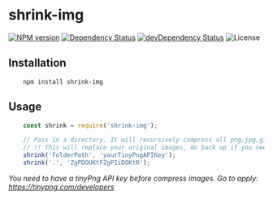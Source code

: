 shrink-img
=========

[![NPM version][icon-nv]][link-nv]
[![Dependency Status][icon-ds]][link-ds]
[![devDependency Status][icon-dds]][link-dds]
![License][icon-li]

## Installation 

```shell
    npm install shrink-img
```

## Usage

```js
    const shrink = require('shrink-img');

    // Pass in a directory. It will recursively compress all png,jpg,gif images under this folder.
    // !! This will replace your original images, do back up if you needed.
    shrink('FolderPath', 'yourTinyPngAPIKey');
    shrink('.', 'ZgPDOUKtFZgPIiDOKtR');
```

*You need to have a tinyPng API key before compress images.  Go to apply: https://tinypng.com/developers*

[icon-nv]: https://img.shields.io/npm/v/shrink-img.svg?style=flat
[link-nv]: https://www.npmjs.com/package/shrink-img
[icon-ds]: https://img.shields.io/david/wenwuwu/shrink-img.svg?style=flat
[link-ds]: https://david-dm.org/wenwuwu/shrink-img
[icon-dds]: https://img.shields.io/david/dev/wenwuwu/shrink-img.svg?style=flat
[link-dds]: https://david-dm.org/wenwuwu/shrink-img#info=devDependencies
[icon-li]: https://img.shields.io/badge/license-MIT-blue.svg?style=flat
